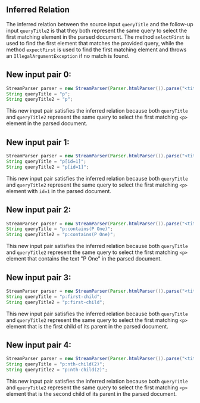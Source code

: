 ## Inferred Relation
The inferred relation between the source input `queryTitle` and the follow-up input `queryTitle2` is that they both represent the same query to select the first matching element in the parsed document. The method `selectFirst` is used to find the first element that matches the provided query, while the method `expectFirst` is used to find the first matching element and throws an `IllegalArgumentException` if no match is found.

## New input pair 0:
```java
StreamParser parser = new StreamParser(Parser.htmlParser()).parse("<title>One</title><p id=1>P One</p><p id=2>P Two</p>", "");
String queryTitle = "p";
String queryTitle2 = "p";
```
This new input pair satisfies the inferred relation because both `queryTitle` and `queryTitle2` represent the same query to select the first matching `<p>` element in the parsed document.

## New input pair 1:
```java
StreamParser parser = new StreamParser(Parser.htmlParser()).parse("<title>One</title><p id=1>P One</p><p id=2>P Two</p>", "");
String queryTitle = "p[id=1]";
String queryTitle2 = "p[id=1]";
```
This new input pair satisfies the inferred relation because both `queryTitle` and `queryTitle2` represent the same query to select the first matching `<p>` element with `id=1` in the parsed document.

## New input pair 2:
```java
StreamParser parser = new StreamParser(Parser.htmlParser()).parse("<title>One</title><p id=1>P One</p><p id=2>P Two</p>", "");
String queryTitle = "p:contains(P One)";
String queryTitle2 = "p:contains(P One)";
```
This new input pair satisfies the inferred relation because both `queryTitle` and `queryTitle2` represent the same query to select the first matching `<p>` element that contains the text "P One" in the parsed document.

## New input pair 3:
```java
StreamParser parser = new StreamParser(Parser.htmlParser()).parse("<title>One</title><p id=1>P One</p><p id=2>P Two</p>", "");
String queryTitle = "p:first-child";
String queryTitle2 = "p:first-child";
```
This new input pair satisfies the inferred relation because both `queryTitle` and `queryTitle2` represent the same query to select the first matching `<p>` element that is the first child of its parent in the parsed document.

## New input pair 4:
```java
StreamParser parser = new StreamParser(Parser.htmlParser()).parse("<title>One</title><p id=1>P One</p><p id=2>P Two</p>", "");
String queryTitle = "p:nth-child(2)";
String queryTitle2 = "p:nth-child(2)";
```
This new input pair satisfies the inferred relation because both `queryTitle` and `queryTitle2` represent the same query to select the first matching `<p>` element that is the second child of its parent in the parsed document.